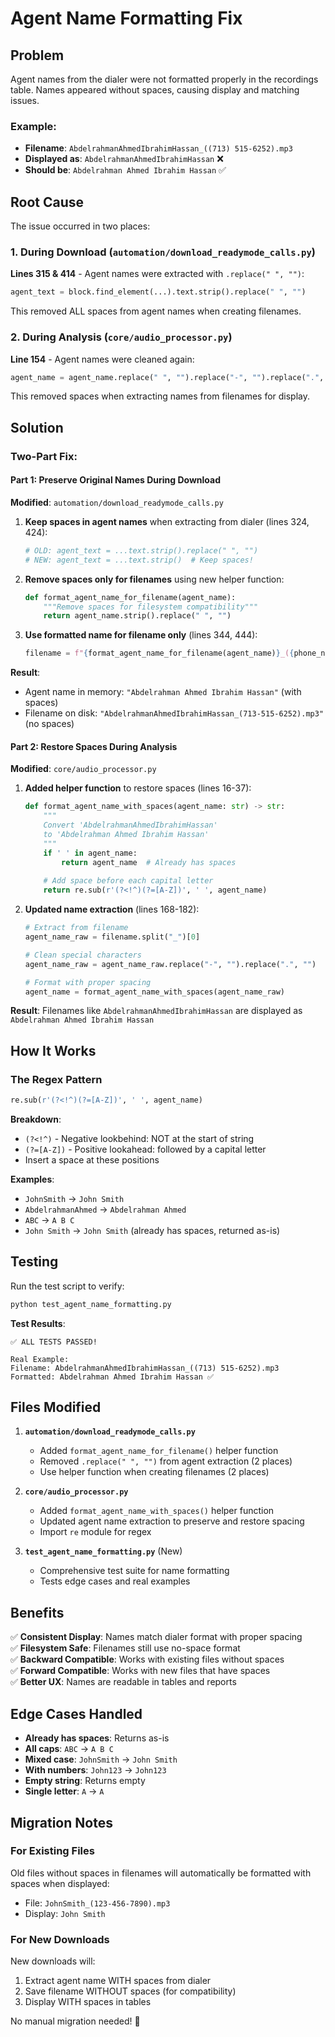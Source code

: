 # Agent Name Formatting Fix

## Problem

Agent names from the dialer were not formatted properly in the recordings table. Names appeared without spaces, causing display and matching issues.

### Example:
- **Filename**: `AbdelrahmanAhmedIbrahimHassan_((713) 515-6252).mp3`
- **Displayed as**: `AbdelrahmanAhmedIbrahimHassan` ❌
- **Should be**: `Abdelrahman Ahmed Ibrahim Hassan` ✅

## Root Cause

The issue occurred in two places:

### 1. During Download (`automation/download_readymode_calls.py`)
**Lines 315 & 414** - Agent names were extracted with `.replace(" ", "")`:
```python
agent_text = block.find_element(...).text.strip().replace(" ", "")
```
This removed ALL spaces from agent names when creating filenames.

### 2. During Analysis (`core/audio_processor.py`)
**Line 154** - Agent names were cleaned again:
```python
agent_name = agent_name.replace(" ", "").replace("-", "").replace(".", "")
```
This removed spaces when extracting names from filenames for display.

## Solution

### Two-Part Fix:

#### Part 1: Preserve Original Names During Download
**Modified**: `automation/download_readymode_calls.py`

1. **Keep spaces in agent names** when extracting from dialer (lines 324, 424):
   ```python
   # OLD: agent_text = ...text.strip().replace(" ", "")
   # NEW: agent_text = ...text.strip()  # Keep spaces!
   ```

2. **Remove spaces only for filenames** using new helper function:
   ```python
   def format_agent_name_for_filename(agent_name):
       """Remove spaces for filesystem compatibility"""
       return agent_name.strip().replace(" ", "")
   ```

3. **Use formatted name for filename only** (lines 344, 444):
   ```python
   filename = f"{format_agent_name_for_filename(agent_name)}_({phone_number}).mp3"
   ```

**Result**: 
- Agent name in memory: `"Abdelrahman Ahmed Ibrahim Hassan"` (with spaces)
- Filename on disk: `"AbdelrahmanAhmedIbrahimHassan_(713-515-6252).mp3"` (no spaces)

#### Part 2: Restore Spaces During Analysis
**Modified**: `core/audio_processor.py`

1. **Added helper function** to restore spaces (lines 16-37):
   ```python
   def format_agent_name_with_spaces(agent_name: str) -> str:
       """
       Convert 'AbdelrahmanAhmedIbrahimHassan' 
       to 'Abdelrahman Ahmed Ibrahim Hassan'
       """
       if ' ' in agent_name:
           return agent_name  # Already has spaces
       
       # Add space before each capital letter
       return re.sub(r'(?<!^)(?=[A-Z])', ' ', agent_name)
   ```

2. **Updated name extraction** (lines 168-182):
   ```python
   # Extract from filename
   agent_name_raw = filename.split("_")[0]
   
   # Clean special characters
   agent_name_raw = agent_name_raw.replace("-", "").replace(".", "")
   
   # Format with proper spacing
   agent_name = format_agent_name_with_spaces(agent_name_raw)
   ```

**Result**: Filenames like `AbdelrahmanAhmedIbrahimHassan` are displayed as `Abdelrahman Ahmed Ibrahim Hassan`

## How It Works

### The Regex Pattern
```python
re.sub(r'(?<!^)(?=[A-Z])', ' ', agent_name)
```

**Breakdown**:
- `(?<!^)` - Negative lookbehind: NOT at the start of string
- `(?=[A-Z])` - Positive lookahead: followed by a capital letter
- Insert a space at these positions

**Examples**:
- `JohnSmith` → `John Smith`
- `AbdelrahmanAhmed` → `Abdelrahman Ahmed`
- `ABC` → `A B C`
- `John Smith` → `John Smith` (already has spaces, returned as-is)

## Testing

Run the test script to verify:
```bash
python test_agent_name_formatting.py
```

**Test Results**:
```
✅ ALL TESTS PASSED!

Real Example:
Filename: AbdelrahmanAhmedIbrahimHassan_((713) 515-6252).mp3
Formatted: Abdelrahman Ahmed Ibrahim Hassan ✅
```

## Files Modified

1. **`automation/download_readymode_calls.py`**
   - Added `format_agent_name_for_filename()` helper function
   - Removed `.replace(" ", "")` from agent extraction (2 places)
   - Use helper function when creating filenames (2 places)

2. **`core/audio_processor.py`**
   - Added `format_agent_name_with_spaces()` helper function
   - Updated agent name extraction to preserve and restore spacing
   - Import `re` module for regex

3. **`test_agent_name_formatting.py`** (New)
   - Comprehensive test suite for name formatting
   - Tests edge cases and real examples

## Benefits

✅ **Consistent Display**: Names match dialer format with proper spacing  
✅ **Filesystem Safe**: Filenames still use no-space format  
✅ **Backward Compatible**: Works with existing files without spaces  
✅ **Forward Compatible**: Works with new files that have spaces  
✅ **Better UX**: Names are readable in tables and reports

## Edge Cases Handled

- **Already has spaces**: Returns as-is
- **All caps**: `ABC` → `A B C`
- **Mixed case**: `JohnSmith` → `John Smith`
- **With numbers**: `John123` → `John123`
- **Empty string**: Returns empty
- **Single letter**: `A` → `A`

## Migration Notes

### For Existing Files
Old files without spaces in filenames will automatically be formatted with spaces when displayed:
- File: `JohnSmith_(123-456-7890).mp3`
- Display: `John Smith`

### For New Downloads
New downloads will:
1. Extract agent name WITH spaces from dialer
2. Save filename WITHOUT spaces (for compatibility)
3. Display WITH spaces in tables

No manual migration needed! 🎉
